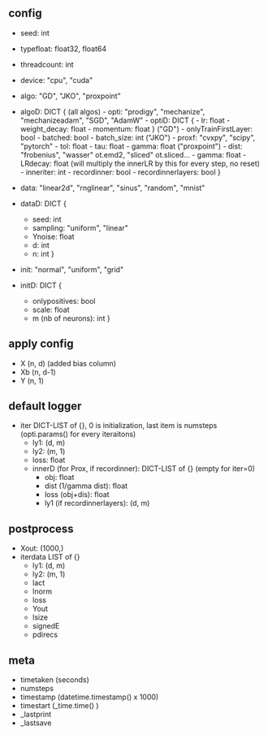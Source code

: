 config
---
- seed: int
- typefloat: float32, float64
- threadcount: int
- device: "cpu", "cuda"
- algo: "GD", "JKO", "proxpoint"
- algoD: DICT {
    (all algos)
        - opti: "prodigy", "mechanize", "mechanizeadam", "SGD", "AdamW"
        - optiD: DICT {
            - lr: float
            - weight_decay: float
            - momentum: float
        }
    ("GD")
        - onlyTrainFirstLayer: bool
        - batched: bool
        - batch_size: int
    ("JKO")
        - proxf: "cvxpy", "scipy", "pytorch"
        - tol: float
        - tau: float
        - gamma: float
    ("proxpoint")
        - dist: "frobenius", "wasser" ot.emd2, "sliced" ot.sliced...
        - gamma: float
        - LRdecay: float (will multiply the innerLR by this for every step, no reset)
        - inneriter: int
        - recordinner: bool
        - recordinnerlayers: bool
}

- data: "linear2d", "rnglinear", "sinus", "random", "mnist"
- dataD: DICT {
    - seed: int
    - sampling: "uniform", "linear"
    - Ynoise: float
    - d: int
    - n: int
}

- init: "normal", "uniform", "grid"
- initD: DICT {
    - onlypositives: bool
    - scale: float
    - m (nb of neurons): int
}

apply config
---
- X (n, d) (added bias column)
- Xb (n, d-1)
- Y (n, 1)

default logger
---
- iter DICT-LIST of {}, 0 is initialization, last item is numsteps 
    (opti.params() for every iteraitons)
    - ly1: (d, m)
    - ly2: (m, 1)
    - loss: float
    - innerD (for Prox, if recordinner): DICT-LIST of {}
        (empty for iter=0)
        - obj: float
        - dist (1/gamma dist): float
        - loss (obj+dis): float
        - ly1 (if recordinnerlayers): (d, m)

postprocess
---
- Xout: (1000,)
- iterdata LIST of {}
    - ly1: (d, m)
    - ly2: (m, 1)
    - lact
    - lnorm
    - loss
    - Yout
    - lsize
    - signedE
    - pdirecs

meta
---
- timetaken (seconds)
- numsteps
- timestamp (datetime.timestamp() x 1000)
- timestart (_time.time() )
- _lastprint
- _lastsave
